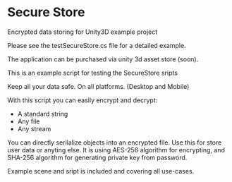 Secure Store
===========

Encrypted data storing for Unity3D example project

Please see the testSecureStore.cs file for a detailed example.

The application can be purchased via unity 3d asset store (soon).

This is an example script for testing the SecureStore sripts



Keep all your data safe. On all platforms. (Desktop and Mobile)
 
With this script you can easily encrypt and decrypt:
 - A standard string
 - Any file
 - Any stream
 
You can directly serilalize objects into an encrypted file. Use this for store user data or anyting else.
It is using AES-256 algorithm for encrypting, and SHA-256 algorithm for generating private key from password.
 
Example scene and sript is included and covering all use-cases.
